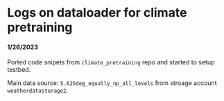 # Logs on dataloader for climate pretraining

#### 1/26/2023

Ported code snipets from `climate_pretraining` repo and started to setup testbed.

Main data source: `5.625deg_equally_np_all_levels` from stroage account `weatherdatastorage2`.
